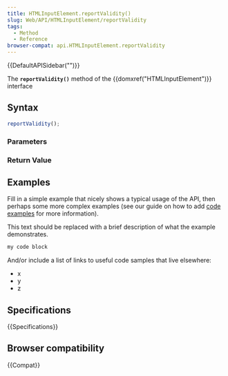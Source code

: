 ```yaml
---
title: HTMLInputElement.reportValidity()
slug: Web/API/HTMLInputElement/reportValidity
tags:
  - Method
  - Reference
browser-compat: api.HTMLInputElement.reportValidity
---
```

{{DefaultAPISidebar("")}}

The **`reportValidity()`** method of the {{domxref("HTMLInputElement")}} interface 

## Syntax

```js
reportValidity();
```

### Parameters



### Return Value



## Examples

Fill in a simple example that nicely shows a typical usage of the API, then perhaps some more complex examples (see our guide on how to add [code examples](/en-US/docs/MDN/Contribute/Structures/Code_examples) for more information).

This text should be replaced with a brief description of what the example demonstrates.

```js
my code block
```

And/or include a list of links to useful code samples that live elsewhere:

*   x
*   y
*   z

## Specifications

{{Specifications}}

## Browser compatibility

{{Compat}}

